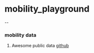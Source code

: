 # mobility_playground


--
### mobility data
1. Awesome public data [github](https://github.com/awesomedata/awesome-public-datasets#transportation)
